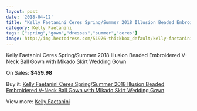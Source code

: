 ```yaml
---
layout: post
date: '2018-04-12'
title: "Kelly Faetanini Ceres Spring/Summer 2018 Illusion Beaded Embroidered V-Neck Ball Gown with Mikado Skirt Wedding Gown"
category: Kelly Faetanini
tags: ["spring","gown","dresses","summer","ceres"]
image: http://img.hectodress.com/51976-thickbox_default/kelly-faetanini-ceres-spring-summer-2018-illusion-beaded-embroidered-v-neck-ball-gown-with-mikado-skirt-wedding-gown.jpg
---
```

Kelly Faetanini Ceres Spring/Summer 2018 Illusion Beaded Embroidered V-Neck Ball Gown with Mikado Skirt Wedding Gown

On Sales: **$459.98**
<a href="https://www.hectodress.com/kelly-faetanini/16405-kelly-faetanini-ceres-spring-summer-2018-illusion-beaded-embroidered-v-neck-ball-gown-with-mikado-skirt-wedding-gown.html"><amp-img layout="responsive" width="600" height="600" src="//img.hectodress.com/51976-thickbox_default/kelly-faetanini-ceres-spring-summer-2018-illusion-beaded-embroidered-v-neck-ball-gown-with-mikado-skirt-wedding-gown.jpg" alt="Kelly Faetanini Ceres Spring/Summer 2018 Illusion Beaded Embroidered V-Neck Ball Gown with Mikado Skirt Wedding Gown 0" /></a>
<a href="https://www.hectodress.com/kelly-faetanini/16405-kelly-faetanini-ceres-spring-summer-2018-illusion-beaded-embroidered-v-neck-ball-gown-with-mikado-skirt-wedding-gown.html"><amp-img layout="responsive" width="600" height="600" src="//img.hectodress.com/51979-thickbox_default/kelly-faetanini-ceres-spring-summer-2018-illusion-beaded-embroidered-v-neck-ball-gown-with-mikado-skirt-wedding-gown.jpg" alt="Kelly Faetanini Ceres Spring/Summer 2018 Illusion Beaded Embroidered V-Neck Ball Gown with Mikado Skirt Wedding Gown 1" /></a>
<a href="https://www.hectodress.com/kelly-faetanini/16405-kelly-faetanini-ceres-spring-summer-2018-illusion-beaded-embroidered-v-neck-ball-gown-with-mikado-skirt-wedding-gown.html"><amp-img layout="responsive" width="600" height="600" src="//img.hectodress.com/51978-thickbox_default/kelly-faetanini-ceres-spring-summer-2018-illusion-beaded-embroidered-v-neck-ball-gown-with-mikado-skirt-wedding-gown.jpg" alt="Kelly Faetanini Ceres Spring/Summer 2018 Illusion Beaded Embroidered V-Neck Ball Gown with Mikado Skirt Wedding Gown 2" /></a>
<a href="https://www.hectodress.com/kelly-faetanini/16405-kelly-faetanini-ceres-spring-summer-2018-illusion-beaded-embroidered-v-neck-ball-gown-with-mikado-skirt-wedding-gown.html"><amp-img layout="responsive" width="600" height="600" src="//img.hectodress.com/51977-thickbox_default/kelly-faetanini-ceres-spring-summer-2018-illusion-beaded-embroidered-v-neck-ball-gown-with-mikado-skirt-wedding-gown.jpg" alt="Kelly Faetanini Ceres Spring/Summer 2018 Illusion Beaded Embroidered V-Neck Ball Gown with Mikado Skirt Wedding Gown 3" /></a>

Buy it: [Kelly Faetanini Ceres Spring/Summer 2018 Illusion Beaded Embroidered V-Neck Ball Gown with Mikado Skirt Wedding Gown](https://www.hectodress.com/kelly-faetanini/16405-kelly-faetanini-ceres-spring-summer-2018-illusion-beaded-embroidered-v-neck-ball-gown-with-mikado-skirt-wedding-gown.html "Kelly Faetanini Ceres Spring/Summer 2018 Illusion Beaded Embroidered V-Neck Ball Gown with Mikado Skirt Wedding Gown")

View more: [Kelly Faetanini](https://www.hectodress.com/319-kelly-faetanini "Kelly Faetanini")